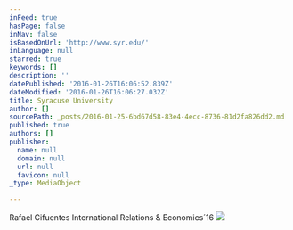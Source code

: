 ```yaml
---
inFeed: true
hasPage: false
inNav: false
isBasedOnUrl: 'http://www.syr.edu/'
inLanguage: null
starred: true
keywords: []
description: ''
datePublished: '2016-01-26T16:06:52.839Z'
dateModified: '2016-01-26T16:06:27.032Z'
title: Syracuse University
author: []
sourcePath: _posts/2016-01-25-6bd67d58-83e4-4ecc-8736-81d2fa826dd2.md
published: true
authors: []
publisher:
  name: null
  domain: null
  url: null
  favicon: null
_type: MediaObject

---
```

Rafael Cifuentes  International Relations & Economics´16
![](https://s3-us-west-2.amazonaws.com/the-grid-img/p/39b44061410c299ab0f7f04b350b46faefd9ccbe.jpg)